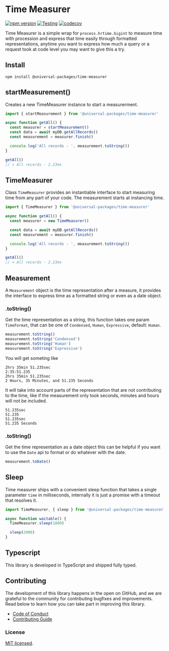 # Time Measurer

[![npm version](https://badge.fury.io/js/@universal-packages%2Ftime-measurer.svg)](https://www.npmjs.com/package/@universal-packages/time-measurer)
[![Testing](https://github.com/universal-packages/universal-time-measurer/actions/workflows/testing.yml/badge.svg)](https://github.com/universal-packages/universal-time-measurer/actions/workflows/testing.yml)
[![codecov](https://codecov.io/gh/universal-packages/universal-time-measurer/branch/main/graph/badge.svg?token=CXPJSN8IGL)](https://codecov.io/gh/universal-packages/universal-time-measurer)

Time Measurer is a simple wrap for `process.hrtime.bigint` to measure time with procession and express that time easily through formatted representations, anytime you want to express how much a query or a request took at code level you may want to give this a try.

## Install

```shell
npm install @universal-packages/time-measurer
```

## startMeasurement()

Creates a new TimeMeasurer instance to start a measurerment.

```ts
import { startMeasurement } from '@universal-packages/time-measurer'

async function getAll() {
  const measurer = startMeasurement()
  const data = await myDB.getAllRecords()
  const measurement = measurer.finish()

  console.log('All records - ', measurement.toString())
}

getAll()
// > All records - 2.23ms
```

## TimeMeasurer

Class `TimeMeasurer` provides an instantiable interface to start measuring time from any part of your code. The measurement starts at instancing time.

```js
import { TimeMeasurer } from '@universal-packages/time-measurer'

async function getAll() {
  const measurer = new TimeMeasurer()

  const data = await myDB.getAllRecords()
  const measurement = measurer.finish()

  console.log('All records - ', measurement.toString())
}

getAll()
// > All records - 2.23ms
```

## Measurement

A `Measurement` object is the time representation after a measure, it provides the interface to express time as a formatted string or even as a date object.

### .toString()

Get the time representation as a string, this function takes one param `TimeFormat`, that can be one of `Condensed`, `Human`, `Expressive`, default: `Human`.

```js
measurement.toString()
measurement.toString('Condensed')
measurement.toString('Human')
measurement.toString('Expressive')
```

You will get someting like

```
2hrs 35min 51.235sec
2:35:51.235
2hrs 35min 51.235sec
2 Hours, 35 Minutes, and 51.235 Seconds
```

It will take into account parts of the representation that are not contributing to the time, like if the measurement only took seconds, minutes and hours will not be included.

```
51.235sec
51.235
51.235sec
51.235 Seconds
```

### .toString()

Get the time representation as a date object this can be helpful if you want to use the `Date` api to format or do whatever with the date.

```js
measurement.toDate()
```

## Sleep

Time measurer ships with a convenient sleep function that takes a single parameter `time` in milliseconds, internally it is just a promise with a timeout that resolves it.

```js
import TimeMeasurer, { sleep } from '@universal-packages/time-measurer'

async function waitable() {
  TimeMeasurer.sleep(1000)

  sleep(2000)
}
```

## Typescript

This library is developed in TypeScript and shipped fully typed.

## Contributing

The development of this library happens in the open on GitHub, and we are grateful to the community for contributing bugfixes and improvements. Read below to learn how you can take part in improving this library.

- [Code of Conduct](./CODE_OF_CONDUCT.md)
- [Contributing Guide](./CONTRIBUTING.md)

### License

[MIT licensed](./LICENSE).
